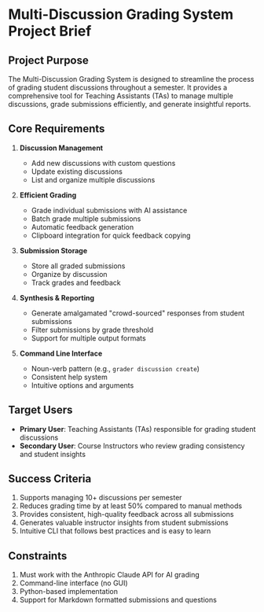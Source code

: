 # Multi-Discussion Grading System Project Brief

## Project Purpose

The Multi-Discussion Grading System is designed to streamline the process of grading student discussions throughout a semester. It provides a comprehensive tool for Teaching Assistants (TAs) to manage multiple discussions, grade submissions efficiently, and generate insightful reports.

## Core Requirements

1. **Discussion Management**
   - Add new discussions with custom questions
   - Update existing discussions
   - List and organize multiple discussions

2. **Efficient Grading**
   - Grade individual submissions with AI assistance
   - Batch grade multiple submissions
   - Automatic feedback generation
   - Clipboard integration for quick feedback copying

3. **Submission Storage**
   - Store all graded submissions
   - Organize by discussion
   - Track grades and feedback

4. **Synthesis & Reporting**
   - Generate amalgamated "crowd-sourced" responses from student submissions
   - Filter submissions by grade threshold
   - Support for multiple output formats

5. **Command Line Interface**
   - Noun-verb pattern (e.g., `grader discussion create`)
   - Consistent help system
   - Intuitive options and arguments

## Target Users

- **Primary User**: Teaching Assistants (TAs) responsible for grading student discussions
- **Secondary User**: Course Instructors who review grading consistency and student insights

## Success Criteria

1. Supports managing 10+ discussions per semester
2. Reduces grading time by at least 50% compared to manual methods
3. Provides consistent, high-quality feedback across all submissions
4. Generates valuable instructor insights from student submissions
5. Intuitive CLI that follows best practices and is easy to learn

## Constraints

1. Must work with the Anthropic Claude API for AI grading
2. Command-line interface (no GUI)
3. Python-based implementation
4. Support for Markdown formatted submissions and questions
